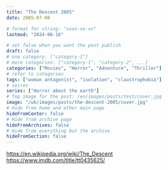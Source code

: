 ```yaml
---
title: "The Descent 2005"
date: 2005-07-08

# format for string: "xxxx-xx-xx"
lastmod: "2024-06-16"

# set false when you want the post publish
draft: false
# one category: ["category-1"]
# more categories: ["category-1", "category-2", ...]
categories: ["Movies", "Horror", "Adventure", "Thriller"]
# refer to categories
tags: ["woman antagonist", "isolation", "claustrophobia"]
# seires
series: ["Horror about the earth"]
# Top image for the post: /en/images/posts/test/cover.jpg
image: "/uk/images/posts/the-descent-2005/cover.jpg"
# Hide from home and other main page
hideFromCenter: false
# Hide from archive page
hideFromArchives: false
# Hide from everything but the archive
hideFromSection: false
---
```

https://en.wikipedia.org/wiki/The_Descent
https://www.imdb.com/title/tt0435625/
<!--more-->